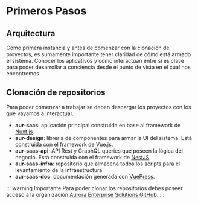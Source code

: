 # Primeros Pasos

## Arquitectura

Como primera instancia y antes de comenzar con la clonación de proyectos, es sumamente importante tener claridad de cómo está armado el sistema. Conocer los aplicativos y cómo interactúan entre si es clave para poder desarrollar a conciencia desde el punto de vista en el cual nos encontremos.

[comment]: <> (TODO: falta completar con información y diagrama.)

## Clonación de repositorios

Para poder comenzar a trabajar se deben descargar los proyectos con los que vayamos a interactuar.

- **aur-saas**: aplicación principal construida en base al framework de [Nuxt.js](https://nuxtjs.org/).
- **aur-design**: librería de componentes para armar la UI del sistema. Está construida con el framework de [Vue.js](https://vuejs.org/).
- **aur-saas-api**: API Rest y GraphQL queries que poseen la lógica del negocio. Está construida con el framework de [NestJS](https://nestjs.com/).
- **aur-saas-infra**: repositorio que almacena todos los scripts para el levantamiento de la infraestructura.
- **aur-saas-doc**: documentación generada con [VuePress](https://vuepress.vuejs.org/).

::: warning Importante
Para poder clonar los repositorios debes poseer acceso a la organización [Aurora Enterprise Solutions GitHub](https://github.com/Aurora-Enterprise-Solutions).
:::

